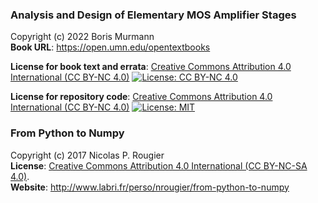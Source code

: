 ### Analysis and Design of Elementary MOS Amplifier Stages
Copyright (c) 2022 Boris Murmann  
**Book URL**: https://open.umn.edu/opentextbooks 

**License for book text and errata**: [Creative Commons Attribution 4.0 International (CC BY-NC 4.0)](https://creativecommons.org/licenses/by-nc/4.0/) [![License: CC BY-NC 4.0](https://img.shields.io/badge/License-CC_BY--NC_4.0-lightgrey.svg)](https://creativecommons.org/licenses/by-nc/4.0/)

**License for repository code**: [Creative Commons Attribution 4.0 International (CC BY-NC 4.0)](https://creativecommons.org/licenses/by-nc/4.0/) [![License: MIT](https://img.shields.io/badge/License-MIT-yellow.svg)](https://opensource.org/licenses/MIT)


### From Python to Numpy
Copyright (c) 2017 Nicolas P. Rougier  
**License**: [Creative Commons Attribution 4.0 International (CC BY-NC-SA 4.0)](https://creativecommons.org/licenses/by-nc-sa/4.0/).  
**Website**: http://www.labri.fr/perso/nrougier/from-python-to-numpy

